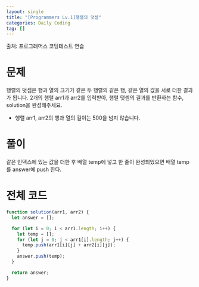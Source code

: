 ```yaml
---
layout: single
title: "[Programmers Lv.1]행렬의 덧셈"
categories: Daily Coding
tag: []
---
```


출처: 프로그래머스 코딩테스트 연습

# 문제

행렬의 덧셈은 행과 열의 크기가 같은 두 행렬의 같은 행, 같은 열의 값을 서로 더한 결과가 됩니다. 2개의 행렬 arr1과 arr2를 입력받아, 행렬 덧셈의 결과를 반환하는 함수, solution을 완성해주세요.

- 행렬 arr1, arr2의 행과 열의 길이는 500을 넘지 않습니다.

# 풀이

같은 인덱스에 있는 값을 더한 후 배열 temp에 넣고 한 줄이 완성되었으면 배열 temp를 answer에 push 한다.

# 전체 코드

```javascript
function solution(arr1, arr2) {
  let answer = [];

  for (let i = 0; i < arr1.length; i++) {
    let temp = [];
    for (let j = 0; j < arr1[i].length; j++) {
      temp.push(arr1[i][j] + arr2[i][j]);
    }
    answer.push(temp);
  }

  return answer;
}
```
